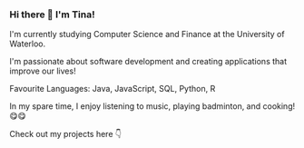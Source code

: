 ### Hi there 👋 I'm Tina! 

I'm currently studying Computer Science and Finance at the University of Waterloo.

I'm passionate about software development and creating applications that improve our lives!

Favourite Languages: Java, JavaScript, SQL, Python, R

In my spare time, I enjoy listening to music, playing badminton, and cooking! :yum::yum:

Check out my projects here :point_down:
